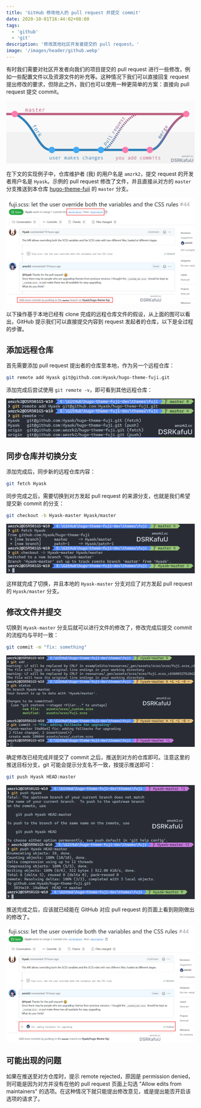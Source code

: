 ```yaml
---
title: 'GitHub 修改他人的 pull request 并提交 commit'
date: 2020-10-01T16:44:02+08:00
tags:
  - 'github'
  - 'git'
description: '修改其他社区开发者提交的 pull request。'
image: '/images/header/github.webp'
---
```


有时我们需要对社区开发者向我们的项目提交的 pull request 进行一些修改，例如一些配置文件以及资源文件的补充等。这种情况下我们可以直接回复 request 提出修改的要求，但除此之外，我们也可以使用一种更简单的方案：直接向 pull request 提交 commit。

<!--more-->

![分支路线图](20201001170900.webp)

在下文的实现例子中，仓库维护者 (我) 的用户名是 `amzrk2`，提交 request 的开发者用户名是 `Hyask`。示例的 pull request 修改了文件，并且直接从对方的 `master` 分支推送到本仓库 [hugo-theme-fuji](https://github.com/dsrkafuu/hugo-theme-fuji) 的 `master` 分支。

![pull request 预览](20200928172908.webp)

以下操作基于本地已经有 clone 完成的远程仓库文件的假设，从上面的图可以看出，GitHub 提示我们可以直接提交内容到 request 发起者的仓库，以下是全过程的步骤。

## 添加远程仓库

首先需要添加 pull request 提出者的仓库至本地，作为另一个远程仓库：

```bash
git remote add Hyask git@github.com:Hyask/hugo-theme-fuji.git
```

添加完成后尝试使用 `git remote -v`，即可看到其他远程仓库：

![添加新的远程仓库预览](20200928172829.webp)

## 同步仓库并切换分支

添加完成后，同步新的远程仓库内容：

```bash
git fetch Hyask
```

同步完成之后，需要切换到对方发起 pull request 的来源分支，也就是我们希望提交新 commit 的分支：

```bash
git checkout -b Hyask-master Hyask/master
```

![同步仓库并切换分支预览](20200928173043.webp)

这样就完成了切换，并且本地的 `Hyask-master` 分支对应了对方发起 pull request 的 `Hyask/master` 分支。

## 修改文件并提交

切换到 `Hyask-master` 分支后就可以进行文件的修改了，修改完成后提交 commit 的流程均与平时一致：

```bash
git commit -m "fix: something"
```

![提交 commit 预览](20200928173259.webp)

确定修改已经完成并提交了 commit 之后，推送到对方的仓库即可。注意这里的推送目标分支，git 可能会提示分支名不一致，按提示推送即可：

```bash
git push Hyask HEAD:master
```

![推送预览](20200928173359.webp)

推送完成之后，应该就已经能在 GitHub 对应 pull request 的页面上看到刚刚做出的修改了。

![看到刚刚做出的修改预览](20200928173437.webp)

## 可能出现的问题

如果在推送至对方仓库时，提示 remote rejected，原因是 permission denied，则可能是因为对方并没有在他的 pull request 页面上勾选 "Allow edits from maintainers" 的选项。在这种情况下就只能提出修改意见，或是提出能否开启该选项的请求了。
